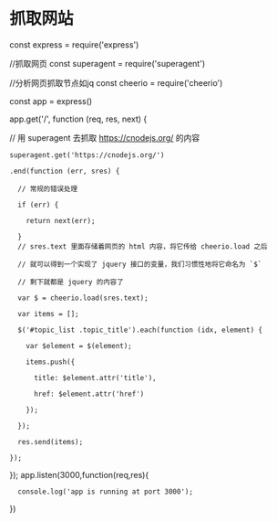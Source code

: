 # 抓取网站
const express = require('express')

//抓取网页
const superagent  = require('superagent')

//分析网页抓取节点如jq
const cheerio = require('cheerio')

const app = express()

app.get('/', function (req, res, next) {

  // 用 superagent 去抓取 https://cnodejs.org/ 的内容
  
    superagent.get('https://cnodejs.org/')
  
    .end(function (err, sres) {
    
      // 常规的错误处理
      
      if (err) {
      
        return next(err);
	
      }
      // sres.text 里面存储着网页的 html 内容，将它传给 cheerio.load 之后
      
      // 就可以得到一个实现了 jquery 接口的变量，我们习惯性地将它命名为 `$`
      
      // 剩下就都是 jquery 的内容了
      
      var $ = cheerio.load(sres.text);
      
      var items = [];
      
      $('#topic_list .topic_title').each(function (idx, element) {
      
        var $element = $(element);
	
        items.push({
	
          title: $element.attr('title'),
	  
          href: $element.attr('href')
	  
        });
	
      });

      res.send(items);
      
    });
   });
   app.listen(3000,function(req,res){

	  console.log('app is running at port 3000');
	 
   })
